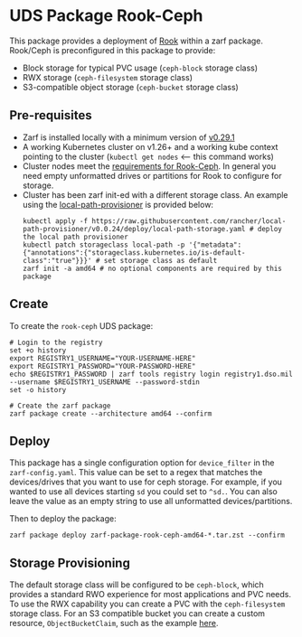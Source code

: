 # UDS Package Rook-Ceph

This package provides a deployment of [Rook](https://rook.io/) within a zarf package. Rook/Ceph is preconfigured in this package to provide:
- Block storage for typical PVC usage (`ceph-block` storage class)
- RWX storage (`ceph-filesystem` storage class)
- S3-compatible object storage (`ceph-bucket` storage class) 

## Pre-requisites
- Zarf is installed locally with a minimum version of [v0.29.1](https://github.com/defenseunicorns/zarf/releases/tag/v0.29.1)
- A working Kubernetes cluster on v1.26+ and a working kube context pointing to the cluster (`kubectl get nodes` <-- this command works)
- Cluster nodes meet the [requirements for Rook-Ceph](https://rook.github.io/docs/rook/v1.12/Getting-Started/Prerequisites/prerequisites/). In general you need empty unformatted drives or partitions for Rook to configure for storage.
- Cluster has been zarf init-ed with a different storage class. An example using the [local-path-provisioner](https://github.com/rancher/local-path-provisioner) is provided below:
    ```console
    kubectl apply -f https://raw.githubusercontent.com/rancher/local-path-provisioner/v0.0.24/deploy/local-path-storage.yaml # deploy the local path provisioner
    kubectl patch storageclass local-path -p '{"metadata": {"annotations":{"storageclass.kubernetes.io/is-default-class":"true"}}}' # set storage class as default
    zarf init -a amd64 # no optional components are required by this package
    ```

## Create

To create the `rook-ceph` UDS package:
```console
# Login to the registry
set +o history
export REGISTRY1_USERNAME="YOUR-USERNAME-HERE"
export REGISTRY1_PASSWORD="YOUR-PASSWORD-HERE"
echo $REGISTRY1_PASSWORD | zarf tools registry login registry1.dso.mil --username $REGISTRY1_USERNAME --password-stdin
set -o history

# Create the zarf package
zarf package create --architecture amd64 --confirm
```

## Deploy

This package has a single configuration option for `device_filter` in the `zarf-config.yaml`. This value can be set to a regex that matches the devices/drives that you want to use for ceph storage. For example, if you wanted to use all devices starting `sd` you could set to `^sd.`. You can also leave the value as an empty string to use all unformatted devices/partitions.

Then to deploy the package:
```console
zarf package deploy zarf-package-rook-ceph-amd64-*.tar.zst --confirm
```

## Storage Provisioning

The default storage class will be configured to be `ceph-block`, which provides a standard RWO experience for most applications and PVC needs. To use the RWX capability you can create a PVC with the `ceph-filesystem` storage class. For an S3 compatible bucket you can create a custom resource, `ObjectBucketClaim`, such as the example [here](./examples/bucket.yaml).
